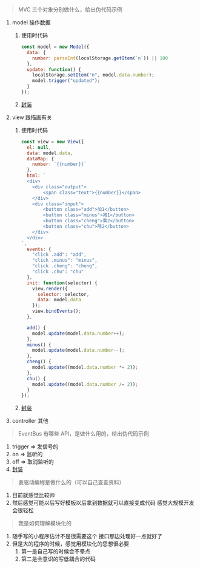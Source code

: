 > MVC 三个对象分别做什么，给出伪代码示例

1. model 操作数据

   1. 使用时代码

      ```javascript
      const model = new Model({
        data: {
          number: parseInt(localStorage.getItem(`n`)) || 100
        },
        update: function() {
          localStorage.setItem("n", model.data.number);
          model.trigger("updated");
        }
      });
      ```

   2. [封装](./src/base/Model.js)

2. view 跟描画有关

   1. 使用时代码

      ```javascript
      const view = new View({
        el: null,
        data: model.data,
        dataMap: {
          number: `{{number}}`
        },
        html: `
        <div>
          <div class="output">
              <span class="text">{{number}}</span>
          </div>
          <div class="input">
              <button class="add">加1</button>
              <button class="minus">减1</button>
              <button class="cheng">乘2</button>
              <button class="chu">除2</button>
          </div>
        </div>
      `,
        events: {
          "click .add": "add",
          "click .minus": "minus",
          "click .cheng": "cheng",
          "click .chu": "chu"
        },
        init: function(selector) {
          view.render({
            selector: selector,
            data: model.data
          });
          view.bindEvents();
        },

        add() {
          model.update(model.data.number++);
        },
        minus() {
          model.update(model.data.number--);
        },
        cheng() {
          model.update((model.data.number *= 2));
        },
        chu() {
          model.update((model.data.number /= 2));
        }
      });
      ```

   2. [封装](./src/base/View.js)

3. controller 其他

> EventBus 有哪些 API，是做什么用的，给出伪代码示例

1. trigger => 发信号的
2. on => 监听的
3. off => 取消监听的
4. [封装](./src/base/EventBus.js)

> 表驱动编程是做什么的（可以自己查查资料）

1. 目前就感觉比较帅
2. 然后感觉可能以后写好模板以后拿到数据就可以直接变成代码 感觉大规模开发会很轻松

> 我是如何理解模块化的

1. 随手写的小程序估计不是很需要这个 接口那边处理好一点就好了
2. 但是大的程序的时候，感觉用模块化的思想很必要
   1. 第一是自己写的时候会不晕点
   2. 第二是会意识的写低耦合的代码
